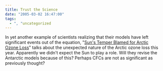 ```yaml
---
title: Trust the Science
date: "2005-03-02 16:47:00"
tags:
  - ", "uncategorized
---
```

<p> In yet another example of scientists realizing that their
models have left significant events out of the equation, "<a href="http://www.livescience.com/forcesofnature/050301_ozone_thinning.html">Sun's
Temper Blamed for Arctic Ozone Loss</a>" talks about the unexpected
nature of the Arctic ozone loss this year.  Apparently we didn't
expect the Sun to play a role.  Will they revise the Antarctic
models because of this?  Perhaps CFCs are not as significant as
previously thought?</p>

